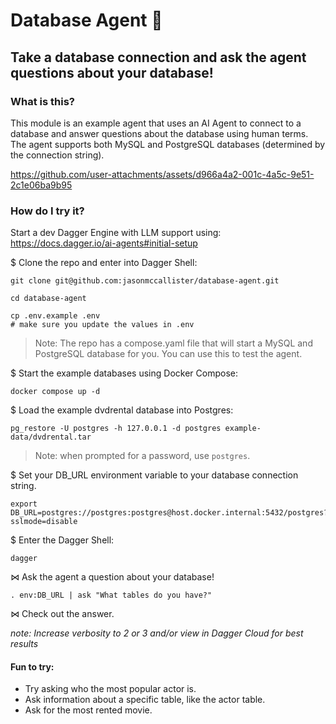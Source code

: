 # Database Agent 🤖

## Take a database connection and ask the agent questions about your database!

### What is this?

This module is an example agent that uses an AI Agent to connect to a database and answer questions about the database using human terms. The agent supports both MySQL and PostgreSQL databases (determined by the connection string).

https://github.com/user-attachments/assets/d966a4a2-001c-4a5c-9e51-2c1e06ba9b95

### How do I try it?

Start a dev Dagger Engine with LLM support using:
https://docs.dagger.io/ai-agents#initial-setup

$ Clone the repo and enter into Dagger Shell:
```shell
git clone git@github.com:jasonmccallister/database-agent.git
```
```shell
cd database-agent
```
```shell
cp .env.example .env
# make sure you update the values in .env
```

> Note: The repo has a compose.yaml file that will start a MySQL and PostgreSQL database for you. You can use this to test the agent.

$ Start the example databases using Docker Compose:
```shell
docker compose up -d
```

$ Load the example dvdrental database into Postgres:
```shell
pg_restore -U postgres -h 127.0.0.1 -d postgres example-data/dvdrental.tar
```

> Note: when prompted for a password, use `postgres`.

$ Set your DB_URL environment variable to your database connection string.

```shell
export DB_URL=postgres://postgres:postgres@host.docker.internal:5432/postgres?sslmode=disable
```

$ Enter the Dagger Shell:
```shell
dagger
```

⋈ Ask the agent a question about your database!
```shell
. env:DB_URL | ask "What tables do you have?"
```

⋈ Check out the answer.

*note: Increase verbosity to 2 or 3 and/or view in Dagger Cloud for best results*

#### Fun to try:
- Try asking who the most popular actor is.
- Ask information about a specific table, like the actor table.
- Ask for the most rented movie.
